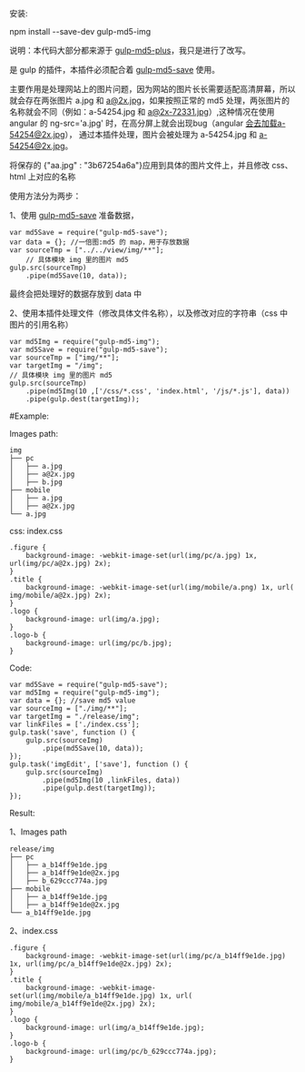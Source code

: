 安装:

npm install --save-dev gulp-md5-img


说明：本代码大部分都来源于 [gulp-md5-plus](https://github.com/wpfpizicai/gulp-md5-plus)，我只是进行了改写。

是 gulp 的插件，本插件必须配合着 [gulp-md5-save](https://github.com/zhengweijia/gulp-md5-save) 使用。

主要作用是处理网站上的图片问题，因为网站的图片长长需要适配高清屏幕，所以就会存在两张图片 a.jpg 和 a@2x.jpg，如果按照正常的 md5 处理，两张图片的名称就会不同（例如：a-54254.jpg 和 a@2x-72331.jpg）,这种情况在使用 angular 的 ng-src='a.jpg' 时，在高分屏上就会出现bug（angular 会去加载a-54254@2x.jpg）， 通过本插件处理，图片会被处理为 a-54254.jpg 和 a-54254@2x.jpg。

将保存的 {"aa.jpg" : "3b67254a6a"}应用到具体的图片文件上，并且修改 css、html 上对应的名称

使用方法分为两步：

1、使用 [gulp-md5-save](https://github.com/zhengweijia/gulp-md5-save) 准备数据，

	var md5Save = require("gulp-md5-save");
	var data = {}; //一倍图:md5 的 map，用于存放数据
	var sourceTmp = ["../../view/img/**"];
        // 具体模块 img 里的图片 md5
    gulp.src(sourceTmp)
        .pipe(md5Save(10, data));
        

最终会把处理好的数据存放到 data 中

2、使用本插件处理文件（修改具体文件名称），以及修改对应的字符串（css 中图片的引用名称）

	var md5Img = require("gulp-md5-img");
	var md5Save = require("gulp-md5-save");
	var sourceTmp = ["img/**"];
    var targetImg = "/img";
    // 具体模块 img 里的图片 md5
    gulp.src(sourceTmp)
        .pipe(md5Img(10 ,['/css/*.css', 'index.html', '/js/*.js'], data))
        .pipe(gulp.dest(targetImg));


#Example:

Images path:

	img
	├── pc
	│   ├── a.jpg
	│   ├── a@2x.jpg
	│   ├── b.jpg
	├── mobile
	│   ├── a.jpg
	│   ├── a@2x.jpg
	└── a.jpg

css: index.css
	
	.figure {
    	background-image: -webkit-image-set(url(img/pc/a.jpg) 1x, url(img/pc/a@2x.jpg) 2x);
	}
	.title {
    	background-image: -webkit-image-set(url(img/mobile/a.png) 1x, url(	img/mobile/a@2x.jpg) 2x);
	}
	.logo {
    	background-image: url(img/a.jpg);
	}
	.logo-b {
    	background-image: url(img/pc/b.jpg);
	}


Code:

    var md5Save = require("gulp-md5-save");
    var md5Img = require("gulp-md5-img");
    var data = {}; //save md5 value
    var sourceImg = ["./img/**"];
    var targetImg = "./release/img";
    var linkFiles = ['./index.css'];
    gulp.task('save', function () {
        gulp.src(sourceImg)
            .pipe(md5Save(10, data));
    });
    gulp.task('imgEdit', ['save'], function () {
        gulp.src(sourceImg)
            .pipe(md5Img(10 ,linkFiles, data))
            .pipe(gulp.dest(targetImg));
    });
    
Result:

1、Images path

	release/img
	├── pc
	│   ├── a_b14ff9e1de.jpg
	│   ├── a_b14ff9e1de@2x.jpg
	│   ├── b_629ccc774a.jpg
	├── mobile
	│   ├── a_b14ff9e1de.jpg
	│   ├── a_b14ff9e1de@2x.jpg
	└── a_b14ff9e1de.jpg
	
2、index.css

	.figure {
    	background-image: -webkit-image-set(url(img/pc/a_b14ff9e1de.jpg) 1x, url(img/pc/a_b14ff9e1de@2x.jpg) 2x);
	}
	.title {
    	background-image: -webkit-image-set(url(img/mobile/a_b14ff9e1de.jpg) 1x, url(	img/mobile/a_b14ff9e1de@2x.jpg) 2x);
	}
	.logo {
    	background-image: url(img/a_b14ff9e1de.jpg);
	}
	.logo-b {
    	background-image: url(img/pc/b_629ccc774a.jpg);
	}


